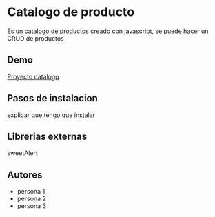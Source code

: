 # Catalogo de producto

Es un catalogo de productos creado con javascript, se puede hacer un CRUD de productos

## Demo

[Proyecto catalogo](https://github.com/abelcg/crudBasico/tree/paginaPrincipal)

## Pasos de instalacion

explicar que tengo que instalar
## Librerias externas

sweetAlert

## Autores
- persona 1
- persona 2
- persona 3